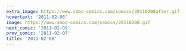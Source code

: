 ```yaml
---
extra_image: https://www.smbc-comics.com/comics/20110208after.gif
hovertext: '2011-02-08'
image: https://www.smbc-comics.com/comics/20110208.gif
next_comic: '2011-02-09'
prev_comic: '2011-02-07'
title: '2011-02-08'
---
```


